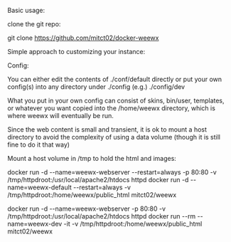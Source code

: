 Basic usage:

clone the git repo:

git clone https://github.com/mitct02/docker-weewx

Simple approach to customizing your instance:

Config:

You can either edit the contents of ./conf/default directly or
  put your own config(s) into any directory under ./config (e.g.)
  ./config/dev
  
  What you put in your own config can consist of skins, bin/user,
  templates, or whatever you want copied into the /home/weewx directory,
  which is where weewx will eventually be run.
  
Since the web content is small and transient, it is ok
  to mount a host directory to avoid the complexity of using a data
  volume (though it is still fine to do it that way)

Mount a host volume in /tmp to hold the html and images:

docker run -d --name=weewx-webserver --restart=always -p 80:80 -v /tmp/httpdroot:/usr/local/apache2/htdocs httpd
docker run -d --name=weewx-default --restart=always -v /tmp/httpdroot:/home/weewx/public_html mitct02/weewx

docker run -d --name=weewx-webserver -p 80:80 -v /tmp/httpdroot:/usr/local/apache2/htdocs httpd
docker run --rm --name=weewx-dev -it -v /tmp/httpdroot:/home/weewx/public_html mitct02/weewx
